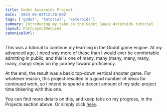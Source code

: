 ```yaml
---
title: Godot Asteroids Project
date: '2023-06-03T12:30:00Z'
tags: ['godot', 'tutorial', 'asteroids']
summary: Introducing my take on the Godot Space Asteroids tutorial
layout: PostLayoutReduced
canonicalUrl:
---
```


This was a tutorial to continue my learning in the Godot game engine. At my advanced age, I need way more of these than
I would ever be comfortable admitting in public, and this is one of many, many (many, many, many, many, many) steps on
my journey toward proficiency.

At the end, the result was a basic top-down vertical shooter game. For whatever reason, this project resulted in a good
number of ideas for continued work, so I intend to spend a decent amount of my side-project time tinkering with this
one.

You can find more details on this, and keep tabs on my progress, in the Projects section above. Or simply click
[here](/projects/godot-asteroids).
